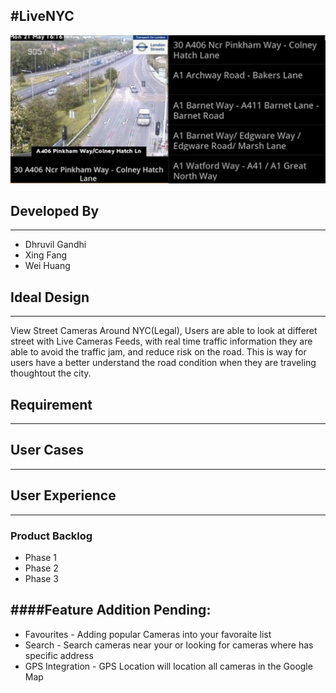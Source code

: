 #LiveNYC
-----
![My image](https://github.com/dhruv857/livenyc/blob/master/LiveCameras.png)
## Developed By  
-----
* Dhruvil Gandhi
* Xing Fang
* Wei Huang

## Ideal Design
-----
View Street Cameras Around NYC(Legal), Users are able to look at differet street with Live Cameras Feeds, with real time traffic information they are able to avoid the traffic jam, and reduce risk on the road.  This is way for users have a better understand the road condition when they are traveling thoughtout the city. 

## Requirement
-----
## User Cases
-----
## User Experience 
-----
### Product Backlog
* Phase 1
* Phase 2
* Phase 3

####Feature Addition Pending: 
-----
* Favourites - Adding popular Cameras into your favoraite list 
* Search - Search cameras near your or looking for cameras where has specific address 
* GPS Integration - GPS Location will location all cameras in the Google Map
